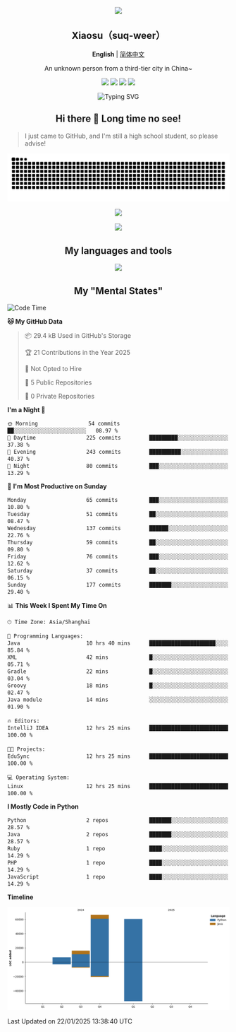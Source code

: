 <p align="center"><img src="https://avatars.githubusercontent.com/u/73773879?v=4" width="200px" /></p>
<h2 align=center>Xiaosu（suq-weer）</h2>

<p align=center><b>English</b> | <a href="https://github.com/suq-weer/suq-weer/blob/main/README_zh.md/">简体中文</a></p>

<p align=center>An unknown person from a third-tier city in China~</p>

<p align="center">
<a href="https://xiaosuoaa.top"><img src="https://img.shields.io/badge/Blog-Click_here-blue?style=for-the-badge" /></a>
<img src="https://img.shields.io/badge/Love-Minecraft-green?style=for-the-badge" />
<img src="https://img.shields.io/badge/Now_study-On_school-red?style=for-the-badge">
<img src="https://komarev.com/ghpvc/?username=suq-weer&color=4a92cb&style=for-the-badge">
</p>

<p align="center"><img src="https://readme-typing-svg.demolab.com?font=ZCOOL+KuaiLe&size=23&duration=3000&pause=1000&color=4A92CB&center=true&repeat=true&random=true&width=435&lines=Hi+bro!+Nice+to+meet+you!;%E5%BF%BD%E5%A6%82%E4%B8%80%E5%A4%9C%E6%98%A5%E9%A3%8E%E6%9D%A5%EF%BC%8C%E5%8D%83%E6%A0%91%E4%B8%87%E6%A0%91%E6%A2%A8%E8%8A%B1%E5%BC%80%E3%80%82;Hi%EF%BC%81%E5%88%AB%E6%9D%A5%E6%97%A0%E6%81%99%E5%95%8A%EF%BC%81;%E8%90%BD%E9%9C%9E%E4%B8%8E%E5%AD%A4%E9%B9%9C%E9%BD%90%E9%A3%9E%EF%BC%8C%E7%A7%8B%E6%B0%B4%E5%85%B1%E9%95%BF%E5%A4%A9%E4%B8%80%E8%89%B2%E3%80%82;%E5%90%9B%E4%B8%8D%E8%A7%81%EF%BC%8C%E9%BB%84%E6%B2%B3%E4%B9%8B%E6%B0%B4%E5%A4%A9%E4%B8%8A%E6%9D%A5%EF%BC%8C%E5%A5%94%E6%B5%81%E5%88%B0%E6%B5%B7%E4%B8%8D%E5%A4%8D%E5%9B%9E%E3%80%82;%E5%90%9B%E4%B8%8D%E8%A7%81%EF%BC%8C%E9%AB%98%E5%A0%82%E6%98%8E%E9%95%9C%E6%82%B2%E7%99%BD%E5%8F%91%EF%BC%8C%E6%9C%9D%E5%A6%82%E9%9D%92%E4%B8%9D%E6%9A%AE%E6%88%90%E9%9B%AA%E3%80%82;The+Cake+is+a+lie.;%E4%BD%A0%E5%A5%BD%EF%BC%81%E4%B8%96%E7%95%8C%EF%BC%81;Do+you+play+Minecraft%3F" alt="Typing SVG" /></p>

<h2 align=center>Hi there 👋 Long time no see!</h2>

> I just came to GitHub, and I'm still a high school student, so please advise!

<picture>
  <source media="(prefers-color-scheme: dark)" srcset="https://raw.githubusercontent.com/suq-weer/suq-weer/output/github-snake-dark.svg">
  <source media="(prefers-color-scheme: light)" srcset="https://raw.githubusercontent.com/suq-weer/suq-weer/output/github-snake.svg">
  <img alt="github contribution grid snake animation" src="https://raw.githubusercontent.com/suq-weer/suq-weer/output/github-snake.svg">
</picture>

<p align="center"><img src="https://github-readme-stats.vercel.app/api?username=suq-weer&show_icons=true&theme=catppuccin_mocha" /></p>

<p align="center"><img src="https://streak-stats.demolab.com/?user=suq-weer&theme=catppuccin-mocha" /></p>

<h2 align=center>My languages and tools</h2>

<p align="center"><img src="https://skillicons.dev/icons?theme=dark&perline=9&i=anaconda,cpp,cloudflare,css,git,gradle,godot,html,htmx,idea,java,js,latex,linux,mysql,neovim,nginx,nodejs,npm,php,py,pycharm,qt,sqlite,ts,vim,vscode,vue,windows,wordpress,visualstudio,arch,github,powershell,md,githubactions,/" /></p>

<h2 align=center>My "Mental States"</h2>

<!--START_SECTION:waka-->
![Code Time](http://img.shields.io/badge/Code%20Time-128%20hrs%208%20mins-blue)

**🐱 My GitHub Data** 

> 📦 29.4 kB Used in GitHub's Storage 
 > 
> 🏆 21 Contributions in the Year 2025
 > 
> 🚫 Not Opted to Hire
 > 
> 📜 5 Public Repositories 
 > 
> 🔑 0 Private Repositories 
 > 
**I'm a Night 🦉** 

```text
🌞 Morning                54 commits          ██░░░░░░░░░░░░░░░░░░░░░░░   08.97 % 
🌆 Daytime                225 commits         █████████░░░░░░░░░░░░░░░░   37.38 % 
🌃 Evening                243 commits         ██████████░░░░░░░░░░░░░░░   40.37 % 
🌙 Night                  80 commits          ███░░░░░░░░░░░░░░░░░░░░░░   13.29 % 
```
📅 **I'm Most Productive on Sunday** 

```text
Monday                   65 commits          ███░░░░░░░░░░░░░░░░░░░░░░   10.80 % 
Tuesday                  51 commits          ██░░░░░░░░░░░░░░░░░░░░░░░   08.47 % 
Wednesday                137 commits         ██████░░░░░░░░░░░░░░░░░░░   22.76 % 
Thursday                 59 commits          ██░░░░░░░░░░░░░░░░░░░░░░░   09.80 % 
Friday                   76 commits          ███░░░░░░░░░░░░░░░░░░░░░░   12.62 % 
Saturday                 37 commits          ██░░░░░░░░░░░░░░░░░░░░░░░   06.15 % 
Sunday                   177 commits         ███████░░░░░░░░░░░░░░░░░░   29.40 % 
```


📊 **This Week I Spent My Time On** 

```text
🕑︎ Time Zone: Asia/Shanghai

💬 Programming Languages: 
Java                     10 hrs 40 mins      █████████████████████░░░░   85.84 % 
XML                      42 mins             █░░░░░░░░░░░░░░░░░░░░░░░░   05.71 % 
Gradle                   22 mins             █░░░░░░░░░░░░░░░░░░░░░░░░   03.04 % 
Groovy                   18 mins             █░░░░░░░░░░░░░░░░░░░░░░░░   02.47 % 
Java module              14 mins             ░░░░░░░░░░░░░░░░░░░░░░░░░   01.90 % 

🔥 Editors: 
IntelliJ IDEA            12 hrs 25 mins      █████████████████████████   100.00 % 

🐱‍💻 Projects: 
EduSync                  12 hrs 25 mins      █████████████████████████   100.00 % 

💻 Operating System: 
Linux                    12 hrs 25 mins      █████████████████████████   100.00 % 
```

**I Mostly Code in Python** 

```text
Python                   2 repos             ███████░░░░░░░░░░░░░░░░░░   28.57 % 
Java                     2 repos             ███████░░░░░░░░░░░░░░░░░░   28.57 % 
Ruby                     1 repo              ████░░░░░░░░░░░░░░░░░░░░░   14.29 % 
PHP                      1 repo              ████░░░░░░░░░░░░░░░░░░░░░   14.29 % 
JavaScript               1 repo              ████░░░░░░░░░░░░░░░░░░░░░   14.29 % 
```



**Timeline**

![Lines of Code chart](https://raw.githubusercontent.com/suq-weer/suq-weer/main/assets/bar_graph.png)


 Last Updated on 22/01/2025 13:38:40 UTC
<!--END_SECTION:waka-->
